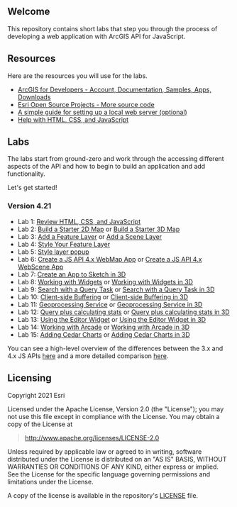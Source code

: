 ## Welcome

This repository contains short labs that step you through the process of developing a web application with ArcGIS API for JavaScript. 


## Resources

Here are the resources you will use for the labs.

* [ArcGIS for Developers - Account, Documentation, Samples, Apps, Downloads](http://developers.arcgis.com)
* [Esri Open Source Projects - More source code](http://esri.github.io)
* [A simple guide for setting up a local web server (optional)](https://gist.github.com/jgravois/5e73b56fa7756fd00b89)
* [Help with HTML, CSS, and JavaScript](http://w3schools.com)

## Labs

The labs start from ground-zero and work through the accessing different aspects of the API and how to begin to build an application and add functionality.

Let's get started!

### Version 4.21

* Lab 1:  [Review HTML, CSS, and JavaScript](https://mbana641.github.io/javascript_course/exercises/Exercise1)
* Lab 2:  [Build a Starter 2D Map](https://mbana641.github.io/javascript_course/exercises/Exercise2) or [Build a Starter 3D Map](https://mbana641.github.io/javascript_course/exercises/Exercise2-3D)
* Lab 3:  [Add a Feature Layer](https://mbana641.github.io/javascript_course/exercises/Exercise3) or [Add a Scene Layer](https://mbana641.github.io/javascript_course/exercises/Exercise3-3D)
* Lab 4:  [Style Your Feature Layer](https://mbana641.github.io/javascript_course/exercises/Exercise4)
* Lab 5:  [Style layer popup](https://mbana641.github.io/javascript_course/exercises/Exercise5)
* Lab 6:  [Create a JS API 4.x WebMap App](https://mbana641.github.io/javascript_course/exercises/Exercise6) or [Create a JS API 4.x WebScene App](https://mbana641.github.io/javascript_course/exercises/Exercise6-3D)
* Lab 7:  [Create an App to Sketch in 3D](https://mbana641.github.io/javascript_course/exercises/Exercise7)
* Lab 8:  [Working with Widgets](https://mbana641.github.io/javascript_course/exercises/Exercise8) or [Working with Widgets in 3D](https://mbana641.github.io/javascript_course/exercises/Exercise8-3D)
* Lab 9:  [Search with a Query Task](https://mbana641.github.io/javascript_course/exercises/Exercise9) or [Search with a Query Task in 3D](https://mbana641.github.io/javascript_course/exercises/Exercise9-3D)
* Lab 10: [Client-side Buffering](https://mbana641.github.io/javascript_course/exercises/Exercise10) or [Client-side Buffering in 3D](https://mbana641.github.io/javascript_course/exercises/Exercise10-3D)
* Lab 11: [Geoprocessing Service](https://mbana641.github.io/javascript_course/exercises/Exercise11) or [Geoprocessing Service in 3D](https://mbana641.github.io/javascript_course/exercises/Exercise11-3D)
* Lab 12: [Query plus calculating stats](https://mbana641.github.io/javascript_course/exercises/Exercise12) or [Query plus calculating stats in 3D](https://mbana641.github.io/javascript_course/exercises/Exercise12-3D)
* Lab 13: [Using the Editor Widget](https://mbana641.github.io/javascript_course/exercises/Exercise13) or [Using the Editor Widget in 3D](https://mbana641.github.io/javascript_course/exercises/Exercise13-3D)
* Lab 14: [Working with Arcade](https://mbana641.github.io/javascript_course/exercises/Exercise14) or [Working with Arcade in 3D](https://mbana641.github.io/javascript_course/exercises/Exercise14-3D)
* Lab 15: [Adding Cedar Charts](https://mbana641.github.io/javascript_course/exercises/Exercise15) or [Adding Cedar Charts in 3D](https://mbana641.github.io/javascript_course/exercises/Exercise15-3D)

You can see a high-level overview of the differences between the 3.x and 4.x JS APIs [here](https://developers.arcgis.com/javascript/latest/guide/choose-version/index.html) and a more detailed comparison [here](https://developers.arcgis.com/javascript/latest/guide/functionality-matrix/index.html).

## Licensing
Copyright 2021 Esri

Licensed under the Apache License, Version 2.0 (the "License");
you may not use this file except in compliance with the License.
You may obtain a copy of the License at
> http://www.apache.org/licenses/LICENSE-2.0

Unless required by applicable law or agreed to in writing, software
distributed under the License is distributed on an "AS IS" BASIS,
WITHOUT WARRANTIES OR CONDITIONS OF ANY KIND, either express or implied.
See the License for the specific language governing permissions and
limitations under the License.

A copy of the license is available in the repository's [LICENSE](./license.txt) file.
